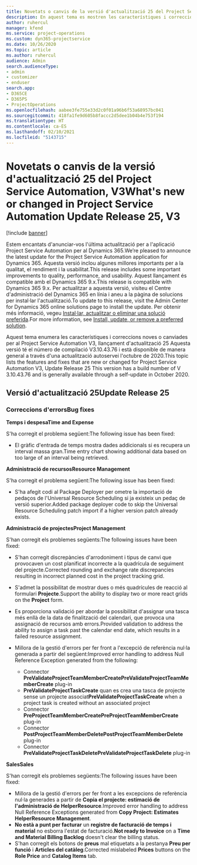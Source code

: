 ```yaml
---
title: Novetats o canvis de la versió d'actualització 25 del Project Service Automation, V3
description: En aquest tema es mostren les característiques i correccions disponibles al Project Service Automation V3, versió d'actualització 25.
author: ruhercul
manager: kfend
ms.service: project-operations
ms.custom: dyn365-projectservice
ms.date: 10/26/2020
ms.topic: article
ms.author: ruhercul
audience: Admin
search.audienceType:
- admin
- customizer
- enduser
search.app:
- D365CE
- D365PS
- ProjectOperations
ms.openlocfilehash: aabee3fe755e33d2c0f01a96b6f53a68957bc041
ms.sourcegitcommit: 418fa1fe9d605b8faccc2d5dee1b04b4e753f194
ms.translationtype: HT
ms.contentlocale: ca-ES
ms.lasthandoff: 02/10/2021
ms.locfileid: "5143715"
---
```

# <a name="whats-new-or-changed-in-project-service-automation-update-release-25-v3"></a><span data-ttu-id="529ad-103">Novetats o canvis de la versió d'actualització 25 del Project Service Automation, V3</span><span class="sxs-lookup"><span data-stu-id="529ad-103">What's new or changed in Project Service Automation Update Release 25, V3</span></span>

[!include [banner](../includes/psa-now-project-operations.md)]

<span data-ttu-id="529ad-104">Estem encantats d'anunciar-vos l'última actualització per a l'aplicació Project Service Automation per al Dynamics 365.</span><span class="sxs-lookup"><span data-stu-id="529ad-104">We’re pleased to announce the latest update for the Project Service Automation application for Dynamics 365.</span></span> <span data-ttu-id="529ad-105">Aquesta versió inclou algunes millores importants per a la qualitat, el rendiment i la usabilitat.</span><span class="sxs-lookup"><span data-stu-id="529ad-105">This release includes some important improvements to quality, performance, and usability.</span></span> <span data-ttu-id="529ad-106">Aquest llançament és compatible amb el Dynamics 365 9.x.</span><span class="sxs-lookup"><span data-stu-id="529ad-106">This release is compatible with Dynamics 365 9.x.</span></span> <span data-ttu-id="529ad-107">Per actualitzar a aquesta versió, visiteu el Centre d'administració del Dynamics 365 en línia i aneu a la pàgina de solucions per instal·lar l'actualització.</span><span class="sxs-lookup"><span data-stu-id="529ad-107">To update to this release, visit the Admin Center for Dynamics 365 online solutions page to install the update.</span></span> <span data-ttu-id="529ad-108">Per obtenir més informació, vegeu [Instal·lar, actualitzar o eliminar una solució preferida](https://docs.microsoft.com/power-platform/admin/install-remove-preferred-solution).</span><span class="sxs-lookup"><span data-stu-id="529ad-108">For more information, see [Install, update, or remove a preferred solution](https://docs.microsoft.com/power-platform/admin/install-remove-preferred-solution).</span></span>

<span data-ttu-id="529ad-109">Aquest tema enumera les característiques i correccions noves o canviades per al Project Service Automation V3, llançament d'actualització 25 Aquesta versió té el número de compilació V3.10.43.76 i està disponible de manera general a través d'una actualització autoservei l'octubre de 2020.</span><span class="sxs-lookup"><span data-stu-id="529ad-109">This topic lists the features and fixes that are new or changed for Project Service Automation V3, Update Release 25 This version has a build number of V 3.10.43.76 and is generally available through a self-update in October 2020.</span></span>

## <a name="update-release-25"></a><span data-ttu-id="529ad-110">Versió d'actualització 25</span><span class="sxs-lookup"><span data-stu-id="529ad-110">Update Release 25</span></span>

### <a name="bug-fixes"></a><span data-ttu-id="529ad-111">Correccions d'errors</span><span class="sxs-lookup"><span data-stu-id="529ad-111">Bug fixes</span></span>

<span data-ttu-id="529ad-112">**Temps i despesa**</span><span class="sxs-lookup"><span data-stu-id="529ad-112">**Time and Expense**</span></span>

<span data-ttu-id="529ad-113">S'ha corregit el problema següent:</span><span class="sxs-lookup"><span data-stu-id="529ad-113">The following issue has been fixed:</span></span>

- <span data-ttu-id="529ad-114">El gràfic d'entrada de temps mostra dades addicionals si es recupera un interval massa gran.</span><span class="sxs-lookup"><span data-stu-id="529ad-114">Time entry chart showing additional data based on too large of an interval being retrieved.</span></span>

<span data-ttu-id="529ad-115">**Administració de recursos**</span><span class="sxs-lookup"><span data-stu-id="529ad-115">**Resource Management**</span></span>

<span data-ttu-id="529ad-116">S'ha corregit el problema següent:</span><span class="sxs-lookup"><span data-stu-id="529ad-116">The following issue has been fixed:</span></span>

- <span data-ttu-id="529ad-117">S'ha afegit codi al Package Deployer per ometre la importació de pedaços de l'Universal Resource Scheduling si ja existeix un pedaç de versió superior.</span><span class="sxs-lookup"><span data-stu-id="529ad-117">Added package deployer code to skip the Universal Resource Scheduling patch import if a higher version patch already exists.</span></span>

<span data-ttu-id="529ad-118">**Administració de projectes**</span><span class="sxs-lookup"><span data-stu-id="529ad-118">**Project Management**</span></span>

<span data-ttu-id="529ad-119">S'han corregit els problemes següents:</span><span class="sxs-lookup"><span data-stu-id="529ad-119">The following issues have been fixed:</span></span>

- <span data-ttu-id="529ad-120">S'han corregit discrepàncies d'arrodoniment i tipus de canvi que provocaven un cost planificat incorrecte a la quadrícula de seguiment del projecte.</span><span class="sxs-lookup"><span data-stu-id="529ad-120">Corrected rounding and exchange rate discrepancies resulting in incorrect planned cost in the project tracking grid.</span></span>
- <span data-ttu-id="529ad-121">S'admet la possibilitat de mostrar dues o més quadrícules de reacció al formulari **Projecte**.</span><span class="sxs-lookup"><span data-stu-id="529ad-121">Support the ability to display two or more react grids on the **Project** form.</span></span>
- <span data-ttu-id="529ad-122">Es proporciona validació per abordar la possibilitat d'assignar una tasca més enllà de la data de finalització del calendari, que provoca una assignació de recursos amb errors.</span><span class="sxs-lookup"><span data-stu-id="529ad-122">Provided validation to address the ability to assign a task past the calendar end date, which results in a failed resource assignment.</span></span>
- <span data-ttu-id="529ad-123">Millora de la gestió d'errors per fer front a l'excepció de referència nul·la generada a partir del següent:</span><span class="sxs-lookup"><span data-stu-id="529ad-123">Improved error handling to address Null Reference Exception generated from the following:</span></span>

    - <span data-ttu-id="529ad-124">Connector **PreValidateProjectTeamMemberCreate**</span><span class="sxs-lookup"><span data-stu-id="529ad-124">**PreValidateProjectTeamMemberCreate** plug-in</span></span>
    - <span data-ttu-id="529ad-125">**PreValidateProjectTaskCreate** quan es crea una tasca de projecte sense un projecte associat</span><span class="sxs-lookup"><span data-stu-id="529ad-125">**PreValidateProjectTaskCreate** when a project task is created without an associated project</span></span>
    - <span data-ttu-id="529ad-126">Connector **PreProjectTeamMemberCreate**</span><span class="sxs-lookup"><span data-stu-id="529ad-126">**PreProjectTeamMemberCreate** plug-in</span></span>
    - <span data-ttu-id="529ad-127">Connector **PostProjectTeamMemberDelete**</span><span class="sxs-lookup"><span data-stu-id="529ad-127">**PostProjectTeamMemberDelete** plug-in</span></span>
    - <span data-ttu-id="529ad-128">Connector **PreValidateProjectTaskDelete**</span><span class="sxs-lookup"><span data-stu-id="529ad-128">**PreValidateProjectTaskDelete** plug-in</span></span>

<span data-ttu-id="529ad-129">**Sales**</span><span class="sxs-lookup"><span data-stu-id="529ad-129">**Sales**</span></span>

<span data-ttu-id="529ad-130">S'han corregit els problemes següents:</span><span class="sxs-lookup"><span data-stu-id="529ad-130">The following issues have been fixed:</span></span>

- <span data-ttu-id="529ad-131">Millora de la gestió d'errors per fer front a les excepcions de referència nul·la generades a partir de **Copia el projecte: estimació de l'administració de HelperResource**.</span><span class="sxs-lookup"><span data-stu-id="529ad-131">Improved error handling to address Null Reference Exceptions generated from **Copy Project: Estimates HelperResource Management**.</span></span>
- <span data-ttu-id="529ad-132">**No està a punt per facturar** un **registre de facturació de temps i material** no esborra l'estat de facturació.</span><span class="sxs-lookup"><span data-stu-id="529ad-132">**Not ready to Invoice** on a **Time and Material Billing Backlog** doesn't clear the billing status.</span></span>
- <span data-ttu-id="529ad-133">S'han corregit els botons de **preus** mal etiquetats a la pestanya **Preu per funció** i **Articles del catàleg**.</span><span class="sxs-lookup"><span data-stu-id="529ad-133">Corrected mislabeled **Prices** buttons on the **Role Price** and **Catalog Items** tab.</span></span>

